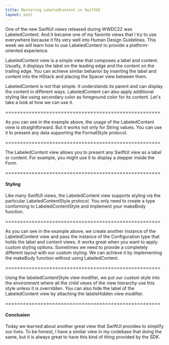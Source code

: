 ```yaml
---
title: Mastering LabeledContent in SwiftUI
layout: post
---
```


One of the new SwiftUI views released during WWDC22 was LabeledContent. And it became one of my favorite views that I try to use everywhere because it fits very well into Human Design Guidelines. This week we will learn how to use LabeledContent to provide a platform-oriented experience. 

LabeledContent view is a simple view that composes a label and content. Usually, it displays the label on the leading edge and the content on the trailing edge. You can achieve similar behavior by inserting the label and content into the HStack and placing the Spacer view between them.

LabeledContent is not that simple. It understands its parent and can display the content in different ways. LabeledContent can also apply additional styling like using secondary color as foreground color for its content. Let's take a look at how we can use it.

=====================================================

As you can see in the example above, the usage of the LabeledContent view is straightforward. But it works not only for String values. You can use it to present any data supporting the FormatStyle protocol.

=====================================================

The LabeledContent view allows you to present any SwiftUI view as a label or content. For example, you might use it to display a stepper inside the Form.

=====================================================

#### Styling
Like many SwiftUI views, the LabeledContent view supports styling via the particular LabeledContentStyle protocol. You only need to create a type conforming to LabeledContentStyle and implement your makeBody function.

=====================================================

As you can see in the example above, we create another instance of the LabeledContent view and pass the instance of the Configuration type that holds the label and content views. It works great when you want to apply custom styling options. Sometimes we need to provide a completely different layout with our custom styling. We can achieve it by implementing the makeBody function without using LabeledContent.

=====================================================

Using the labeledContentStyle view modifier, we put our custom style into the environment where all the child views of the view hierarchy use this style unless it is overridden. You can also hide the label of the LabeledContent view by attaching the labelsHidden view modifier.

=====================================================

#### Conclusion
Today we learned about another great view that SwiftUI provides to simplify our lives. To be honest, I have a similar view in my codebase that doing the same, but it is always great to have this kind of thing provided by the SDK.

